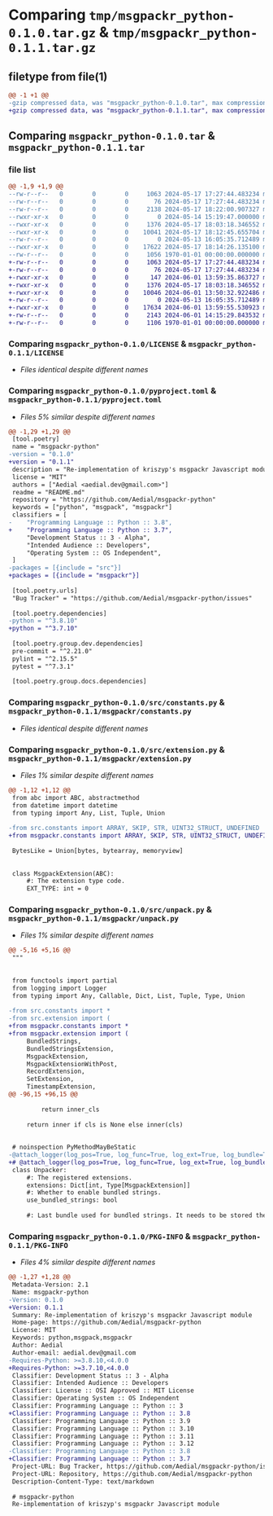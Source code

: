 # Comparing `tmp/msgpackr_python-0.1.0.tar.gz` & `tmp/msgpackr_python-0.1.1.tar.gz`

## filetype from file(1)

```diff
@@ -1 +1 @@
-gzip compressed data, was "msgpackr_python-0.1.0.tar", max compression
+gzip compressed data, was "msgpackr_python-0.1.1.tar", max compression
```

## Comparing `msgpackr_python-0.1.0.tar` & `msgpackr_python-0.1.1.tar`

### file list

```diff
@@ -1,9 +1,9 @@
--rw-r--r--   0        0        0     1063 2024-05-17 17:27:44.483234 msgpackr_python-0.1.0/LICENSE
--rw-r--r--   0        0        0       76 2024-05-17 17:27:44.483234 msgpackr_python-0.1.0/README.md
--rw-r--r--   0        0        0     2138 2024-05-17 18:22:00.907327 msgpackr_python-0.1.0/pyproject.toml
--rwxr-xr-x   0        0        0        0 2024-05-14 15:19:47.000000 msgpackr_python-0.1.0/src/__init__.py
--rwxr-xr-x   0        0        0     1376 2024-05-17 18:03:18.346552 msgpackr_python-0.1.0/src/constants.py
--rwxr-xr-x   0        0        0    10041 2024-05-17 18:12:45.655704 msgpackr_python-0.1.0/src/extension.py
--rw-r--r--   0        0        0        0 2024-05-13 16:05:35.712489 msgpackr_python-0.1.0/src/pack.py
--rwxr-xr-x   0        0        0    17622 2024-05-17 18:14:26.135100 msgpackr_python-0.1.0/src/unpack.py
--rw-r--r--   0        0        0     1056 1970-01-01 00:00:00.000000 msgpackr_python-0.1.0/PKG-INFO
+-rw-r--r--   0        0        0     1063 2024-05-17 17:27:44.483234 msgpackr_python-0.1.1/LICENSE
+-rw-r--r--   0        0        0       76 2024-05-17 17:27:44.483234 msgpackr_python-0.1.1/README.md
+-rwxr-xr-x   0        0        0      147 2024-06-01 13:59:35.863727 msgpackr_python-0.1.1/msgpackr/__init__.py
+-rwxr-xr-x   0        0        0     1376 2024-05-17 18:03:18.346552 msgpackr_python-0.1.1/msgpackr/constants.py
+-rwxr-xr-x   0        0        0    10046 2024-06-01 13:50:32.922486 msgpackr_python-0.1.1/msgpackr/extension.py
+-rw-r--r--   0        0        0        0 2024-05-13 16:05:35.712489 msgpackr_python-0.1.1/msgpackr/pack.py
+-rwxr-xr-x   0        0        0    17634 2024-06-01 13:59:55.530923 msgpackr_python-0.1.1/msgpackr/unpack.py
+-rw-r--r--   0        0        0     2143 2024-06-01 14:15:29.843532 msgpackr_python-0.1.1/pyproject.toml
+-rw-r--r--   0        0        0     1106 1970-01-01 00:00:00.000000 msgpackr_python-0.1.1/PKG-INFO
```

### Comparing `msgpackr_python-0.1.0/LICENSE` & `msgpackr_python-0.1.1/LICENSE`

 * *Files identical despite different names*

### Comparing `msgpackr_python-0.1.0/pyproject.toml` & `msgpackr_python-0.1.1/pyproject.toml`

 * *Files 5% similar despite different names*

```diff
@@ -1,29 +1,29 @@
 [tool.poetry]
 name = "msgpackr-python"
-version = "0.1.0"
+version = "0.1.1"
 description = "Re-implementation of kriszyp's msgpackr Javascript module"
 license = "MIT"
 authors = ["Aedial <aedial.dev@gmail.com>"]
 readme = "README.md"
 repository = "https://github.com/Aedial/msgpackr-python"
 keywords = ["python", "msgpack", "msgpackr"]
 classifiers = [
-    "Programming Language :: Python :: 3.8",
+    "Programming Language :: Python :: 3.7",
     "Development Status :: 3 - Alpha",
     "Intended Audience :: Developers",
     "Operating System :: OS Independent",
 ]
-packages = [{include = "src"}]
+packages = [{include = "msgpackr"}]
 
 [tool.poetry.urls]
 "Bug Tracker" = "https://github.com/Aedial/msgpackr-python/issues"
 
 [tool.poetry.dependencies]
-python = "^3.8.10"
+python = "^3.7.10"
 
 [tool.poetry.group.dev.dependencies]
 pre-commit = "^2.21.0"
 pylint = "^2.15.5"
 pytest = "^7.3.1"
 
 [tool.poetry.group.docs.dependencies]
```

### Comparing `msgpackr_python-0.1.0/src/constants.py` & `msgpackr_python-0.1.1/msgpackr/constants.py`

 * *Files identical despite different names*

### Comparing `msgpackr_python-0.1.0/src/extension.py` & `msgpackr_python-0.1.1/msgpackr/extension.py`

 * *Files 1% similar despite different names*

```diff
@@ -1,12 +1,12 @@
 from abc import ABC, abstractmethod
 from datetime import datetime
 from typing import Any, List, Tuple, Union
 
-from src.constants import ARRAY, SKIP, STR, UINT32_STRUCT, UNDEFINED
+from msgpackr.constants import ARRAY, SKIP, STR, UINT32_STRUCT, UNDEFINED
 
 BytesLike = Union[bytes, bytearray, memoryview]
 
 
 class MsgpackExtension(ABC):
     #: The extension type code.
     EXT_TYPE: int = 0
```

### Comparing `msgpackr_python-0.1.0/src/unpack.py` & `msgpackr_python-0.1.1/msgpackr/unpack.py`

 * *Files 1% similar despite different names*

```diff
@@ -5,16 +5,16 @@
 """
 
 
 from functools import partial
 from logging import Logger
 from typing import Any, Callable, Dict, List, Tuple, Type, Union
 
-from src.constants import *
-from src.extension import (
+from msgpackr.constants import *
+from msgpackr.extension import (
     BundledStrings,
     BundledStringsExtension,
     MsgpackExtension,
     MsgpackExtensionWithPost,
     RecordExtension,
     SetExtension,
     TimestampExtension,
@@ -96,15 +96,15 @@
 
         return inner_cls
 
     return inner if cls is None else inner(cls)
 
 
 # noinspection PyMethodMayBeStatic
-@attach_logger(log_pos=True, log_func=True, log_ext=True, log_bundle=True, log_return=True)
+# @attach_logger(log_pos=True, log_func=True, log_ext=True, log_bundle=True, log_return=True)
 class Unpacker:
     #: The registered extensions.
     extensions: Dict[int, Type[MsgpackExtension]]
     #: Whether to enable bundled strings.
     use_bundled_strings: bool
 
     #: Last bundle used for bundled strings. It needs to be stored there, as the bundle can be initialized anywhere.
```

### Comparing `msgpackr_python-0.1.0/PKG-INFO` & `msgpackr_python-0.1.1/PKG-INFO`

 * *Files 4% similar despite different names*

```diff
@@ -1,27 +1,28 @@
 Metadata-Version: 2.1
 Name: msgpackr-python
-Version: 0.1.0
+Version: 0.1.1
 Summary: Re-implementation of kriszyp's msgpackr Javascript module
 Home-page: https://github.com/Aedial/msgpackr-python
 License: MIT
 Keywords: python,msgpack,msgpackr
 Author: Aedial
 Author-email: aedial.dev@gmail.com
-Requires-Python: >=3.8.10,<4.0.0
+Requires-Python: >=3.7.10,<4.0.0
 Classifier: Development Status :: 3 - Alpha
 Classifier: Intended Audience :: Developers
 Classifier: License :: OSI Approved :: MIT License
 Classifier: Operating System :: OS Independent
 Classifier: Programming Language :: Python :: 3
+Classifier: Programming Language :: Python :: 3.8
 Classifier: Programming Language :: Python :: 3.9
 Classifier: Programming Language :: Python :: 3.10
 Classifier: Programming Language :: Python :: 3.11
 Classifier: Programming Language :: Python :: 3.12
-Classifier: Programming Language :: Python :: 3.8
+Classifier: Programming Language :: Python :: 3.7
 Project-URL: Bug Tracker, https://github.com/Aedial/msgpackr-python/issues
 Project-URL: Repository, https://github.com/Aedial/msgpackr-python
 Description-Content-Type: text/markdown
 
 # msgpackr-python
 Re-implementation of kriszyp's msgpackr Javascript module
```

